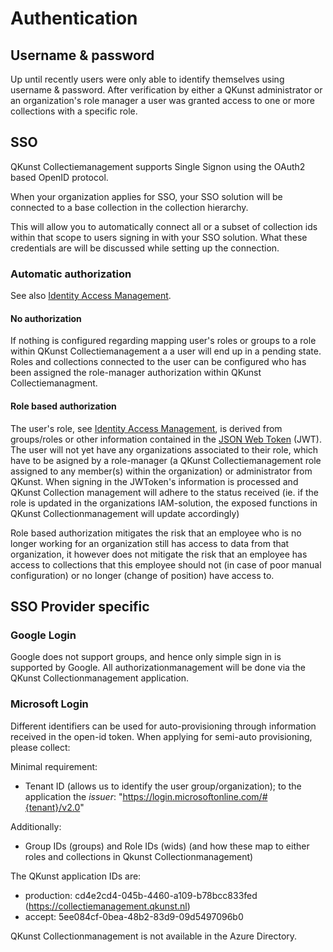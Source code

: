 # Authentication

## Username & password

Up until recently users were only able to identify themselves using username & password. After verification by either a QKunst administrator or an organization's role manager
a user was granted access to one or more collections with a specific role.

## SSO

QKunst Collectiemanagement supports Single Signon using the OAuth2 based OpenID protocol.

When your organization applies for SSO, your SSO solution will be connected to a base collection in the collection hierarchy.

This will allow you to automatically connect all or a subset of collection ids within that scope to users signing in with your SSO solution.
What these credentials are will be discussed while setting up the connection.

### Automatic authorization

See also [Identity Access Management](iam.md).

#### No authorization

If nothing is configured regarding mapping user's roles or groups to a role within QKunst Collectiemanagement a a user will end up in a pending state. Roles and
collections connected to the user can be configured who has been assigned the role-manager authorization within QKunst Collectiemanagment.

#### Role based authorization

The user's role, see [Identity Access Management](iam.md), is derived from groups/roles or other information contained in the [JSON Web Token](https://en.wikipedia.org/wiki/JSON_Web_Token) (JWT).
The user will not yet have any organizations associated to their role, which have to be asigned by a
role-manager (a QKunst Collectiemanagement role assigned to any member(s) within the organization) or administrator from QKunst.
When signing in the JWToken's information is processed and QKunst Collection management will adhere to the status received
(ie. if the role is updated in the organizations IAM-solution, the exposed functions in QKunst Collectionmanagement will update accordingly)

Role based authorization mitigates the risk that an employee who is no longer working for an organization still has access to data from that organization, it however does not
mitigate the risk that an employee has access to collections that this employee should not (in case of poor manual configuration) or no longer (change of position) have access to.

## SSO Provider specific

### Google Login

Google does not support groups, and hence only simple sign in is supported by Google. All authorizationmanagement will be done via the QKunst Collectionmanagement application.

### Microsoft Login

Different identifiers can be used for auto-provisioning through information received in the open-id token. When applying for semi-auto provisioning, please collect:

Minimal requirement:

* Tenant ID (allows us to identify the user group/organization); to the application the *issuer*: "https://login.microsoftonline.com/#{tenant}/v2.0"

Additionally:

* Group IDs (groups) and Role IDs (wids) (and how these map to either roles and collections in Qkunst Collectionmanagement)

The QKunst application IDs are:

* production: cd4e2cd4-045b-4460-a109-b78bcc833fed (https://collectiemanagement.qkunst.nl)
* accept: 5ee084cf-0bea-48b2-83d9-09d5497096b0

QKunst Collectionmanagement is not available in the Azure Directory.